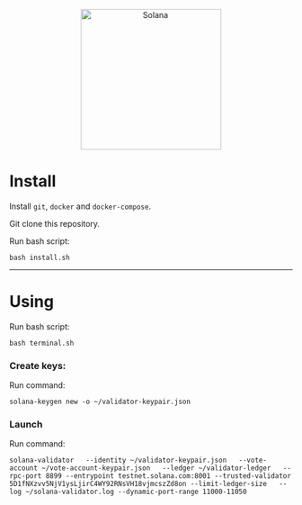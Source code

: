 <p align="center">
  <a href="https://solana.com">
    <img alt="Solana" src="https://i.imgur.com/uBVzyX3.png" width="250" />
  </a>
</p>

# Install

Install `git`, `docker` and `docker-compose`.

Git clone this repository.


Run bash script:

```
bash install.sh
```

---

# Using

Run bash script:

```
bash terminal.sh
```

### Create keys:

Run command:

```
solana-keygen new -o ~/validator-keypair.json

```

### Launch

Run command:

```
solana-validator   --identity ~/validator-keypair.json   --vote-account ~/vote-account-keypair.json   --ledger ~/validator-ledger   --rpc-port 8899 --entrypoint testnet.solana.com:8001 --trusted-validator 5D1fNXzvv5NjV1ysLjirC4WY92RNsVH18vjmcszZd8on --limit-ledger-size   --log ~/solana-validator.log --dynamic-port-range 11000-11050
```
